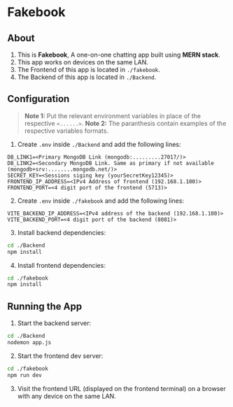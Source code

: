 # Fakebook

## About

1. This is **Fakebook**, A one-on-one chatting app built using **MERN stack**.
2. This app works on devices on the same LAN.
3. The Frontend of this app is located in `./fakebook`.
4. The Backend of this app is located in `./Backend`.


## Configuration

> **Note 1:** Put the relevant environment variables in place of the respective `<......>`.
> **Note 2:** The paranthesis contain examples of the respective variables formats.

1. Create `.env` inside `./Backend` and add the following lines:

```env
DB_LINK1=<Primary MongoDB Link (mongodb:.........27017/)>
DB_LINK2=<Secondary MongoDB Link. Same as primary if not available (mongodb+srv:........mongodb.net/)>
SECRET_KEY=<Sessions siging key (yourSecretKey12345)>
FRONTEND_IP_ADDRESS=<IPv4 Address of frontend (192.168.1.100)>
FRONTEND_PORT=<4 digit port of the frontend (5713)>
```

2. Create `.env` inside `./fakebook` and add the following lines:

```env
VITE_BACKEND_IP_ADDRESS=<IPv4 address of the backend (192.168.1.100)>
VITE_BACKEND_PORT=<4 digit port of the backend (8081)>
```

3. Install backend dependencies:

```bash
cd ./Backend
npm install
```

4. Install frontend dependencies:

```bash
cd ./fakebook
npm install
```


## Running the App

1. Start the backend server:

```bash
cd ./Backend
nodemon app.js
```

2. Start the frontend dev server:

```bash
cd ./fakebook
npm run dev
```

3. Visit the frontend URL (displayed on the frontend terminal) on a browser with any device on the same LAN.